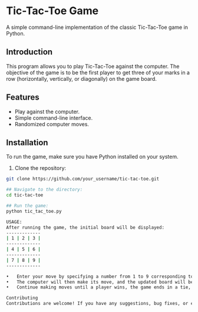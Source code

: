 # Tic-Tac-Toe Game
A simple command-line implementation of the classic Tic-Tac-Toe game in Python.

## Introduction
This program allows you to play Tic-Tac-Toe against the computer. The objective of the game is to be the first player to get three of your marks in a row
(horizontally, vertically, or diagonally) on the game board.

## Features
- Play against the computer.
- Simple command-line interface.
- Randomized computer moves.

## Installation
To run the game, make sure you have Python installed on your system.

1. Clone the repository:

```bash
git clone https://github.com/your_username/tic-tac-toe.git

## Navigate to the directory:
cd tic-tac-toe

## Run the game:
python tic_tac_toe.py

USAGE:
After running the game, the initial board will be displayed:
-------------
| 1 | 2 | 3 |
-------------
| 4 | 5 | 6 |
-------------
| 7 | 8 | 9 |
-------------

•	Enter your move by specifying a number from 1 to 9 corresponding to the position on the board.
•	The computer will then make its move, and the updated board will be displayed.
•	Continue making moves until a player wins, the game ends in a tie, or you decide to quit.

Contributing
Contributions are welcome! If you have any suggestions, bug fixes, or enhancements, feel free to submit a pull request.
